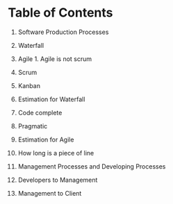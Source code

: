 # Table of Contents

1. Software Production Processes
  1. Waterfall
  2. Agile
    1. Agile is not scrum
  3. Scrum
  4. Kanban

2. Estimation for Waterfall
  1. Code complete
  2. Pragmatic

3. Estimation for Agile

4. How long is a piece of line

5. Management Processes and Developing Processes

6. Developers to Management

7. Management to Client
